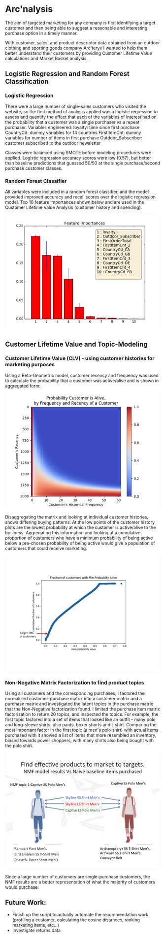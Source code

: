# Arc'nalysis

The aim of targeted marketing for any company is first identifying a target customer and then being able to suggest a reasonable and interesting purchase option in a timely manner.

With customer, sales, and product descriptor data obtained from an outdoor clothing and sporting goods company Arc'teryx I wanted to help them better understand their customers by providing Customer Lifetime Value calculations and Market Basket analysis.

## Logistic Regression and Random Forest Classification

### Logistic Regression

There were a large number of single-sales customers who visited the website, so the first method of analysis applied was a logistic regression to assess and quantify the effect that each of the variables of interest had on the probability that a customer was a single purchaser vs a repeat purchaser.
Variables engineered:
loyalty: time since first purchase
CountryCd: dummy variables for 14 countries
FirstItemCnt: dummy variables for number of items in first purchase
Outdoor_Subscriber: customer subscribed to the outdoor newsletter

Classes were balanced using SMOTE before modeling procedures were applied. Logistic regression accuracy scores were low (0.57), but better than baseline predictions that guessed 50/50 at the single purchase/second purchase customer classes.

### Random Forest Classifier

All variables were included in a random forest classifier, and the model provided improved accuracy and recall scores over the logistic regression model.
Top 10 feature importances shown below and are used in the Customer Lifetime Value Analysis (customer history and spending).
  <center>
    <img src="./img/RandomForest/RandomForest_feature_importances_barplot.png" alt="Feature Importance">
  </center>

## Customer Lifetime Value and Topic-Modeling

### Customer Lifetime Value (CLV) - using customer histories for marketing purposes

Using a Beta-Geometric model, customer recency and frequency was used to calculate the probability that a customer was active/alive and is shown in aggregated form:
  <center>
    <img src="./img/CLV/probability_alive_matrix.png" alt="Probability Alive">
  </center>

Disaggregating the matrix and looking at individual customer histories, shows differing buying patterns. At the low points of the customer history plots are the lowest probability at which the customer is active/alive to the business. Aggregating this information and looking at a cumulative proportion of customers who have a minimum probability of being active below a pre-chosen probability of being active would give a population of customers that could receive marketing.
  <center>
    <img src="./img/CLV/CustomerThresholdsMinProbabilityAlive.jpg" alt="Probability Alive">
  </center>

### Non-Negative Matrix Factorization to find product topics

Using all customers and the corresponding purchases, I factored the normalized customer-purchase matrix into a customer matrix and a purchase matrix and investigated the latent topics in the purchase matrix that the Non-Negative factorization found. I limited the purchase item matrix factorization to return 20 topics, and inspected the topics.
For example, the first topic factored into a set of items that looked like an outfit - many polo and long-sleeve shirts, also pants, boxer shorts and t-shirt.
Comparing the most important factor in the first topic (a men's polo shirt) with actual items purchased with it showed a list of items that more resembled an inventory, biased towards power shoppers, with many shirts also being bought with the polo shirt.
<center>
  <img src="./img/CLV/NMFfactors.jpg" alt="NMF">
</center>

Since a large number of customers are single-purchase customers, the NMF results are a better representation of what the majority of customers would purchase.

## Future Work:

- Finish up the script to actually automate the recommendation work (profiling a customer, calculating the cosine distances, ranking marketing items, etc...)
- Investigate returns data
